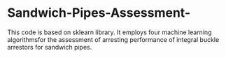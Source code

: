 # Sandwich-Pipes-Assessment-
This code is based on sklearn library. It employs four machine learning algorithmsfor the assessment of arresting performance of integral buckle arrestors for sandwich pipes.
